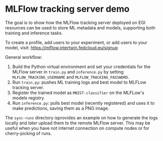 # MLFlow tracking server demo

The goal is to show how the MLFlow tracking server deployed on EGI resources can be used to store ML metadata and models, supporting both training and inference tasks.

To create a profile, add users to your experiment, or add users to your model, visit: https://mlflow.intertwin.fedcloud.eu/signup

General workflow:

1. Build the Python virtual environment and set your credentials for the MLFlow server in `train.py` and `inference.py` by setting `MLFLOW_TRACKING_USERNAME` and `MLFLOW_TRACKING_PASSWORD`.
2. Run `train.py`: pushes ML training logs and best model to MLFLow tracking server. 
3. Register the trained model as `MNIST-classifier` on the MLFLow's models registry
4. Run `inference.py`: pulls best model (recently registered) and uses it to make predictions, saving them as a PNG image.

The `sync-runs` directory isprovides an example on how to generate the logs locally and *later* upload them to the remote MLFlow server.
This may be useful when you have not internet connection on compute nodes or for cherry-picking of runs.
